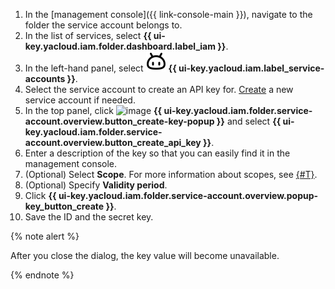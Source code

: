 1. In the [management console]({{ link-console-main }}), navigate to the folder the service account belongs to.
1. In the list of services, select **{{ ui-key.yacloud.iam.folder.dashboard.label_iam }}**.
1. In the left-hand panel, select ![FaceRobot](../../_assets/console-icons/face-robot.svg) **{{ ui-key.yacloud.iam.label_service-accounts }}**.
1. Select the service account to create an API key for. [Create](../../iam/operations/sa/create.md) a new service account if needed.
1. In the top panel, click ![image](../../_assets/console-icons/plus.svg) **{{ ui-key.yacloud.iam.folder.service-account.overview.button_create-key-popup }}** and select **{{ ui-key.yacloud.iam.folder.service-account.overview.button_create_api_key }}**.
1. Enter a description of the key so that you can easily find it in the management console.
1. (Optional) Select **Scope**. For more information about scopes, see [{#T}](../../iam/concepts/authorization/api-key.md#scoped-api-keys).
1. (Optional) Specify **Validity period**.
1. Click **{{ ui-key.yacloud.iam.folder.service-account.overview.popup-key_button_create }}**.
1. Save the ID and the secret key.

  {% note alert %}

  After you close the dialog, the key value will become unavailable.

  {% endnote %}